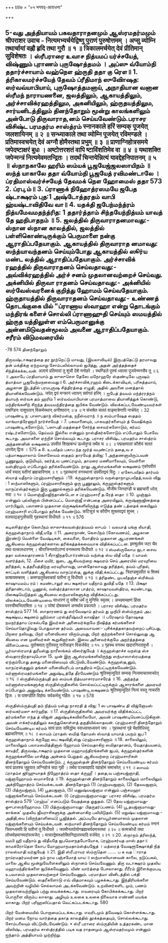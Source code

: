 +++
title = "०५ भगवद्-आराधना"

+++

5-வது அத்தியாயம் 
பகவதாராதனமும் ஆஸ்ரமதர்மமும் श्रीपराशर उवाच - 
नित्यमभ्यर्चयेद्विष्णु पुराणं पुरुषोत्तमम् । 
अप्सु व्योम्नि तथार्चायां वह्नौ हृदि तथा गुरौ ॥ १ ॥ त्रिकालमर्चयेत् देवं प्रीतिमान् सुविशेषतः । 
ஸ்ரீபராரை உவாச 
நித்யமப் யர்ச்சயேத், விஷ்ணும் புராணம் புருஷோத்தமம் । அப்ஸு வ்யோம்நி ததார்ச்சாயாம் வஹ்நௌ ஹ்ருதி 
ததா கு ரௌ॥ 1. த்ரிகாலமர்ச்சயேத் தேவம் ப்ரீதிமாந் ஸுவிாேஷத: 
ஸர்வவ்யாபியாய், புருஷோத்தமனாய், அநாதியான வனான ஸ்ரீமந் நாராயணனை, ஜலத்திலும், ஆகாயத்திலும், அர்ச்சாவிக்ரஹத்திலும, அகனியிலும், ஹ்ருதயத்திலும, சார்யனிடத்திலும் தினந்தோறும் மூன்று காலங்களிலும் அன்போடு திருவாராத,னம் செய்யவேண்டும்.பராசர விசிஷ்ட பரமதர்ம சாஸ்த்ரம் 
स्नानकाले हरिं सम्यक् पूजयेत् जलशायिनम् ॥ २ ॥ सन्ध्याकाले तथा व्योम्नि पूजयेत् रविमण्डले । प्रतिमास्वचयेत् देवं अग्नौ होमैस्तथा प्रभुम् ॥ ३ ॥ प्राणाग्निहोत्रसमये जपेदष्टाक्षरं बुधः । अष्टोत्तरशतं वापि ष्टाविंशतिमेव वा ॥ ४ ॥ यथाशक्ति जपेन्मन्त्रं नित्यमेवमतन्द्रितः । 
तदर्थं चिन्तयेन्नित्यं यावद्देहनिपातनम् ॥ ५ ॥ 
ஸ்நாநகாலே ஹரிம் ஸம்யக் பூஜயேஜ்ஜலஸாயிநம் ॥ 
ஸந்த் யாகாலே ததா வ்யோம்நி பூஜயேத் ரவிமண்டாலே । ப்ரதிமாஸ்வர்ச்சயேத் தேவமக் நௌ ஹோமைஸ் ததா 
573 
2. 
ப்ரபு,ம்॥ 3. ப்ராணாக் நிஹோத்ரஸமயே ஜபேத ஷ்டாக்ஷரம் புத:1 அஷ்டோத்தரதம் வாபி ஹ்யஷ்டாவிதிவே வா॥ 4. யதக்தி ஜபேந்மந்த்ரம் நித்யமேவமதந்த்ரித: 1 ததார்த்தாம் சிந்தயேந்நித்யம் யாவத் தே ஹநிபாதநம் ॥ 
5. 
ஜலத்தில் திருவாராதனமாவது:- ஸ்நான 
ஸ்நான காலத்தில், ஜலத்தில் பள்ளிகொண்டிருக்கும் பெருமாளை நன்கு ஆராதிப்பதேயாகும். ஆகாயத்தில் திருவாராத னமாவது: ஸந்த்யாவந்தனம் செய்யும்போது ஆகாயத்தில் ஸூர்ய மண்ட லத்தில் ஆராதிப்பதேயாகும். அர்ச்சாவிக் ரஹத்தில் திருவாராதனம் செய்வதாவது:- அவ்விக்ரஹத்தில் அர்ச் சனம் முதலானவற்றைச் செய்வது. அக்னியில் திருவா ராதனம் செய்வதாவது:- அக்னியில் ஸர்வேஸ்வரனைக் குறித்து ஹோமம் செய்வதேயாகும். ஹ்ருதாயத்தில் திருவாராதனம் செய்வதாவது:- உண்ணத் தொடங்குகை யில் "ப்ராணாய ஸ்வாஹா என்று தொடங்கும் மந்திரங் களைச் சொல்லி ப்ராணாஹுதி செய்யும் ஸமயத்தில் ஹ்ருத யத்திலுள்ள எம்பெருமானுக்கு அன்னமிடுவதன்மூலம் அவனை ஆராதிப்பதேயாகும். சரீரம் விடுமவரையில் 
-- 
-78 
574 
தினந்தோறும் 
 
திருவஷ்டாக்ஷரத்தை 
தர 
நூற்றெட்டு மாவது, (இயலாவிடில்) இருபத்தெட்டு தரமாவது தன் மக்திக்கு ஏற்றவாறு சோம்பலில்லாமல் ஜபித்து, அதன் அர்த்தத்தைச் சிந்திக்கக்கடவன். 
अलाभे प्रतिमायां तु शुचौ देशे मनोहरे । 
स्थण्डिले पुरुषं ध्यात्वा पूजयेन्मनसैव तु ॥ ६ ॥ 
அலாபே ப்ரதிமாயாம் து ஸுஸுசௌ தேஸே மநோஹரே ஸ்தண்டிலே புருஷம் த்யாத்வா பூஜயேந்மநஸைவது॥ 6. 
அர்ச்சாவிக்,ரஹம் கிடைக்காவிடில், பரிசுத்தமாய், அழகான இடத்தில் பரமபுருஷ சித்திரத்தை எழுதி, அதில் அவனை மனத்தால் தியானிக்கவேண்டும். 
जपेत् द्वयं मन्त्ररनं ध्यायन् सर्वगतं हरिम् । 
ஐபேத் த்வயம் மந்த்ரரத்நம் த்யாயந் ஸர்வக தம் ஹரிம் 1 
ஸர்வவ்யாபியான பரமாத்மாவை தியானித்துக் கொண்டு, மந்திரங்களிற் சிறந்த த்வயமந்திரத்தை ஜபிக்க வேண்டும். 
விலக்கப்படவேண்டியவர்கள் 
पाषण्डिनः पाशुपतान् विकर्मस्थान् अनीश्वरान् ॥ ७ ॥ न संभाषेत सततं वाङ्मात्रेणापि नार्चयेत् । 
32 
பாஷண்டி ந: பாஸுபதாந் விகர்மஸ்த, நநீஸ்வராந் ॥ ந ஸம்பாஷேத ஸததம் வாங்மாத்ரேணாபி நார்ச்சயேத் । 
7. 
பகவானையும், பாகவதர்களையும் த் வேஷிக்கும் பாஷண்டி,களோடும், 'பஸுபதி மதத்தைச் சேர்ந்த சைவர்களோடும், கர்மப் ரஷ்டர்களோடும், 
தெய்வம் இல்லை என்னும் நாஸ்திகர்களோடும் எப்போதும் பேசவே கூடாது. அவாகளை ஏற்றிச் சொல்லவும் கூடாது. 
பராசர விசிஷ்ட பரமதர்ம சாஸ்த்ரம் 
அந்தணனின் லக்ஷணம் 
उपवीतं शिखाबन्धं ऊर्ध्वपुण्डं तथैव च ॥ ८ ॥ पद्माक्षमालां कौशेयं सततं धारयेत् द्विजः । 
575 
க 
8. 
உபவீதம் பகாப ந்த மூர்த் வபுண்ட்ரம் ததை,வ ச பத்மாக்ஷமாலாம் கௌஸேயம் ஸததம் தாரயேத் த்விஜ: 1 
அந்தணனாயிருப்பவன் பூணூலும், குடுமியும், ஊர்த்,வ புணட்ரமும், தாமரை மணிமாலையும், வெள்ளை வஸ்திரமும் எப்போதும் தரிக்கவேண்டும். 
நாலு ஆஸ்ரமங்களின் லக்ஷணம் 
एकोपवीतं धार्यं स्यात् यतीनां ब्रह्मचारिणाम् ॥ ९ ॥ 
गृहस्थानां वनस्थानां उपवीतद्वयं विदुः । 
ஏகோபவீதம் தார்யம் ஸ்யாத் யதீநாம் ப்ரஹ்மசாரிணாம் ।19. க்ருஹஸ்தாநாம் வநஸ்தாநாமுபவீதத்,வயம் விது : 1 
ஸந்யாஸிகளும், ப்ரஹ்மசாரிகளும் ஒரு பூணூலும், க்ருஹஸ்தர்களும் வாநப்ரஸ்தர்களும் இரு பூணூல்களும் தரிக்கவேண்டும். 
मौजीम जिनदण्डौ च ब्रह्मचारी धरेत् सदा ॥ १० ॥ 
மௌஞ்ஜீமஜிந்தாண்டெள ச ப்ரஹ்மசாரீ த.ரேத் ஸதா ॥ 10. 
முஞ்ஜம் என்னும் புல்லினால் பின்னப்பட்ட மௌஞ்ஜீ என்பதை அரையிலும், க்ருஷ்ணாஜினத்தை மார்பிலும், பலாணம் முதலான வ்ருக்ஷங்களிலிருந்து எடுத்த தண் டத்தைக் கையிலும் ப்ரஹ்மசாரி எப்போதும் தரிக்க வேண்டும். 
कटिसूत्रं च कौपीन शुक्लवद्वयं शुभम् । वलयाद्यङ्गुलीयादि गृहस्थानां विधीयते ॥ ११ ॥ 
576 
 
கடிஸூத்ரஞ்ச கௌபீநம் ஸுஸுக்லவஸ்த்ரத்வயம் ஸுபம் । வலயாத் யங்கு லீயாதி, க்ருஹஸ்தாநாம் விதீ,யதே ॥ 
11. 
அரைநாண், கௌபீநம் (கோவணம்), அழகான இரண்டு வெள்ளை வேஷ்டிகள், கைவளை, 
மோதிரம் 
முதலான ஆபரணங்கள் ஆகியவை க்ருஹஸ்தர்களால தரிக்கத்தக்கவையாக விதிக்கப்பட்டன. 
इमश्रुलोम जटा चैव तथा वल्कलधारणम् । 
चीराजिनतपोऽरण्यं वनस्थस्य विधीयते ॥ १२ ॥ 
ஸ்மஸ்ருலோம ஜடா சைவ ததா வல்கலதாரணம் 1 சீராஜிநதபோ≤ரண்யம் வந்ஸ்த ஸ்ய விதீ யதே ॥ 
யாமல் வளர்த்தல், 
12. 
மீசை மயிர், ஜடை ஆகியவற்றை க்ஷவரம் செய் அரையில் மரவுரியை தரித்தல், உத்தரீயத்திற்கு மரவுரியாவது, மான்தோலாவது தரித்தல், தவம் புரிதல், காட்டில் வளித்தல் ஆகியவை வாநப்ரஸ்த, னுக்கு விதி,க்கப்பட்டது. 
त्रिदण्डमुपवीतं च शिक्यं काषायमम्बरम् । 
कमण्डलुभैक्ष्यचर्या यतीनां तु विधीयते ॥ १३ ॥ 
த்ரிதண்ட முபவீதஞ்ச ஸ்ரிக்யம் காஷாயமம்ப ரம்। கமண்டாலுர் பை க்ஷசர்யா யதீநாம் துவிதீ யதே ॥ 
13. 
பிக்ஷா 
த்ரிதாண்டாம், பூணூல், வஸ்த்ரத்தாலான பாத்ரம், காஷாயவஸ்திரம, கமண்டாலு, பிக்ஷையெடுத்தல் ஆகியவை ஸந்யாஸிகளுக்கு விதிக்கப்பட்டது. 
விலக்கப்படவேண்டியவை 
साधारणं तु सर्वेषां धर्मं तु मुनिभिः स्मृतम् । 
अभक्ष्यभक्षणं हिंसा परस्त्रीष्वभिलाषिता ॥ १४ ॥ 
परेषां दोषकथनं अनर्थाय प्रकल्पते । 
பராசர விசிஷ்ட பரமதர்ம சாஸ்த்ரம் 
577 
14. 
ஸாதாரணம் து ஸர்வேஷாம் தர்மம் து முநிபி ஸ்ஸ்ம்ருதம் அப க்ஷக்ஷ்யப க்ஷணம் ஹிம்ஸா பரஸ்த்ரீஷ்வபி லாஷிதா ।i பரேஷாம் தோஷகத நமநர்த்தாய ப்ரகல்பதே 
இவர்கள் அனைவர்க்குமே நிஷித்த கர்மங்களைச் செய்யாதொழிவது பொதுவான தர்மம். அவையாவன:- புசிக்கத்தகாதவற்றைப் புசிப்பது, பிறரை நலிவது, பிறர் மனைவியரை விரும்புவது, பிறர் குற்றங்களைச் சொல்லுவது ஆ கியவை என முனிவர்கள் கூறுகிறார்கள். இவை அனைவர்க்குமே அநர்த்தத்தை விளைப்பவை. 
पूर्वाश्रमात् तुरीयस्तु नारीसङ्ग विसर्जयेत् ॥ १५ ॥ गृहस्थ वनस्थ खदारनिरतावुभौ । 
பூர்வாஸ்ரமாத் துரீயஸ்து நாரீஸங்கம் விஸர்ஜயேத் ॥ க்ருஹஸ்தாச்ச வநஸ்த ஸ்ச ஸ்வதாரநிரதாவுபொள 
15. 
முன் இரு ஆஸ்ரமங்களிலிருந்து ஸந்யாஸாஸ்ரமத்தை ஏற்கும்போது தனது மனைவியையும் விட்டுவிடவேண்டும். க்ருஹஸ்த,னும், வாநப்ரஸ்தனும் தங்கள் மனைவியரிடம் மாததிரம் ஈடுபட்டிருக்கவேண்டும். 
வர்ணாஸ்ரமதர்மங்களை அநுஷ்டி,த்தே தீரவேண்டும் श्रुतिस्मृत्युदितं सम्यक् नित्यमाचारमाचरेत् ॥ १६ ॥ 
ஸ்ருதிஸ்ம்ருத்யுதி தம் ஸம்யக் நித்யமாசாரமாசரேத் ॥ 16. 
அந்தந்த வர்ணாஸ்ரமங்களுக்கு ஸ்ருதிஸ்ருதிகளில் சொல்லப்பட்டிருக்கும் ஆசாரங்களை அவரவர் எப்போதும் அனுஷ்டி க்கவேண்டும். 
பாஷண்டி,லக்ஷணம் 
श्रुतिस्मृत्युदितं नित्यं यस्तु नाचरति द्विजः । स पाषण्डीति विज्ञेयः सर्वकर्मसु गर्हितः ॥ १७ ॥ 
578 
 
ஸ்ருதிஸ்ம்ருத்யுதி தம் நித்யம் யஸ்து நாசரதி த் விஜ: 1 ஸ பாஷண்டீ தி விஜ்ஞேயஸ் ஸர்வகர்மஸு கார்ஹித: ॥ 17. ஸ்ருதிஸ்ருதிகளில் அவரவர்க்கு விதிக்கப்பட்ட தர்மங்களை எந்த த் விஜன் அநுஷ்டிக்கவில்லையோ, அவன் பாஷண்டியெனப்படுகிறான். 
அவன் எக்கர்மத்திலும் 
கலந்துகொள்ளத் தகுதியில்லாதவன். 
ப்ரஹ்மசாரி தினந்தோறும் செய்யவேண்டிய கர்மம் 
सायं प्रातः समिद्धोमः स्वाध्यायाध्ययनं जपः । 
गृहस्थानां गृहे भैक्षविधिस्तु ब्रह्मचारिणाम् ॥ १८ ॥ 
ஸாயம் ப்ராதஸ் ஸமித் தோமஸ் ஸ்வாத் யாயாத் பயநம் ஜப:1 க்ருஹஸ்தாநாம் க்ருஹே பை க்ஷவிதி,ஸ்து 
ப்ரஹ்மசாரிணாம் ॥ 18. 
காலையிலும், மாலையிலும் பலாமஸமித்தினால் ஹோமம் செய்வதாகிற ஸமிதாதானம், வேதாத்யயனம், காயத்ரீ, திருவஷ்டாக்ஷரம் முதலான மஹாமந்திரங்களின் ஜபம், க்ருஹஸ்தர்களின் க்ருஹங்களிலே யாசித்து அன்னம் பெறுதல் ஆகியவற்றை ப்ரஹ்மசாரிகள் தினந்தோறும் செய்யவேண்டும். 
¿ 
க்ருஹஸ்தன் தினந்தோறும் செய்யவேண்டிய கர்மம் सायं प्रातश्च जुहुयात् अग्निहोत्रं सदा गृही । 
तथैव पञ्चयज्ञादि यज्ञहोमं समाचरेत् ॥ १९ ॥ 
ஸாயம் ப்ராதம்ச ஜூஹுயாதக் நிஹோத்ரம் ஸதா க்ருஹீ । ததை,வ பஞ்சயஜ்ஞாதி, யஜ்ஞஹோமம் ஸமாசரேத் ॥ 
19. 
க்ருஹஸ்தான் தினந்தோறும் காலையிலும் மாலையிலும் அக்நிஹோத்ரம் செய்யக்கடவன். தினந்தோறும் (1) ப்ரஹ்மயஜஞம், (2) தேவயஜஞம், (3) பித்ருயஜ்ஞம், (4) பூதயஜஞம், (5) மனுஷ்யயஜ்ஞம என்னும் பஞ்சமஹா யஜ்ஞங்களையும் செய்யக்கடவன். (i) ப்ரஹ்மயஜ்ஞமாவது- 
பராசர விசிஷ்ட பரமதர்ம சாஸ்த்ரம் 
579 
'ப்ரஹ்ம' எனப்படும் வேதத்தை ஓதுதல். (2) தேவ யஜ்ஞமாவது-ஔபாஸந்ஹோமம. (3) பித்ருயஜ்ஞமாவது- பிதருதர்ப்பணம். (4) பூ,தயஜ்ஞமாவது-காக்கை' முதலிய ஜீவராசிகளுக்கு அன்னமாகிற பலியிடுதல். (5) மநுஷ்ய யஜ்ஞமாவது - அதிதி,யை (விருந்தாளியைப்) பூஜித்தல். அப்படியே தாயபூர்ணமாஸம் முதலான யஜ்ஞங்களையும் செய்யக்கடவன். 
ஸந்யாஸி தினந்தோறும் செய்யவேண்டிய கர்மம் स्नानं त्रिसन्ध्यमपि हि यतीनां तु विधीयते । जपमौनतपोयोगब्रह्मचर्यदमास्तथा ॥ २० ॥ कामक्रोधौ तथा लोभमोहमानमदांस्त्यजेत् । मत्सरद्वेषरूक्षोक्तिनिद्रालस्यादि वर्जयेत् ॥ २१ ॥ 
20. 
ஸ்நாநம் த்ரிஸந்த், யமபி ஹி யதீநாம் து விதீயதே ஜபமௌநதபோயோக, ப்ரஹ்மசர்யத மாஸ் ததா॥ காமக்ரோதெள லோப மோஹமாநமதாம்ஸ்த்யஜேத் । மத்ஸரத் வேஷரூக்ஷோக்தி நித் ராலஸ்யாதி வர்ஜயேத் ॥ 21. இதி ஸ்ரீபராயர ஸ்ம்ருதெள ....... ப க வத ாராத நாய்ரமதர்மவர்ண நம் நாம பஞ்சமோத் யாய:॥ 
ஸந்யாஸியானவன் காலை, நடுப்பகல், மாலை ஆகிய மூன்றுவேளைகளிலும் ஸ்நானம் செய்யவேணும். திரு வடாக்ஷரம் முதலிய மஹாமந்திரங்களை ஜபிக்கவேணும். வீண் வார்த்தை பேசலாகாது. ரீரீரம் இளைக்குமபடி உபவாஸம் முதலானவற்றைச் செய்யவேணும். பரமாத்மா வினிடத்தில் பக்தி செய்யவேண்டும். ஸதரீகளோடு எவ் விதமாகவும் பழகக்கூடாது. இந்திரியங்களை அவற்றின் வழியில் செல்லாமல் அடக்கவேண்டும். உறவினர்களிட மும், பணம் முதலானவற்றிலும் பற்று வைக்கக்கூடாது. எவரையும் கோபிக்கக்கூடாது. பிறர் பொருளை விரும்ப லாகாது. அழியும் உலகை 
உலகை நிலையாக எண்ணி மயங்க லாகாது. பிறர் பரிஹஸிப்பதால் வெட்கப்படக்கூடாது. 
580 
 
பிறர் மேன்மையில் பொறாமைப்படக்கூடாது. எவரிடமும் த்வேஷம் கொள்ளக்கூடாது. பிறர் மனம நோவ வார்த்தை தகாத காலத்தில் தூக்கத்தையும், 
சொல்லக்கூடாது. 
சோம்பலையும் விட்டுவிடவேண்டும். 
• 
ஸ்ரீ பராரை ஸ்ம்ருதியின் உத்தரகண்ட மான விஸிஷ்ட பரமதர்ம சாஸ்த்ரத்தில் படிக வத ராதனமும் ஆஸ்ரமதர்மமும் 
என்னும் ஐந்தாம் அத்தியாயம் முற்றிற்று. 
